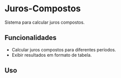 # Juros-Compostos

Sistema para calcular juros compostos.
## Funcionalidades

* Calcular juros compostos para diferentes períodos.
* Exibir resultados em formato de tabela.

## Uso

